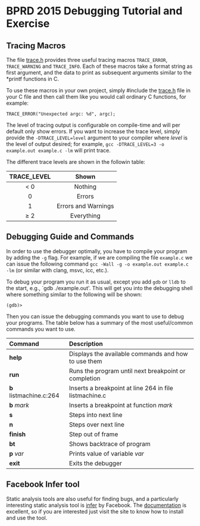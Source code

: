 # BPRD 2015 Debugging Tutorial and Exercise

## Tracing Macros

The file [trace.h](trace.h) provides three useful tracing macros `TRACE_ERROR`, `TRACE_WARNING` and `TRACE_INFO`.
Each of these macros take a format string as first argument, and the data to print as subsequent arguments similar to the *printf functions in C.

To use these macros in your own project, simply #include the [trace.h](trace.h) file in your C file and then call them like you would call ordinary C functions, for example:

```{c}
TRACE_ERROR("Unexpected argc: %d", argc);
```

The level of tracing output is configurable on compile-time and will per default only show errors.
If you want to increase the trace level, simply provide the `-DTRACE_LEVEL=level` argument to your compiler where _level_ is the level of output desired; for example, `gcc -DTRACE_LEVEL=3 -o example.out example.c -lm` will print trace.

The different trace levels are shown in the followin table:

| TRACE_LEVEL | Shown                  |
|:-----------:|:----------------------:|
| < 0         | Nothing                |
| 0           | Errors                 |
| 1           | Errors and Warnings    |
| &geq; 2     | Everything             |

## Debugging Guide and Commands

In order to use the debugger optimally, you have to compile your program by adding the `-g` flag.
For example, if we are compiling the file `example.c` we can issue the following command `gcc -Wall -g -o example.out example.c -lm` (or similar with clang, msvc, icc, etc.).

To debug your program you run it as usual, except you add `gdb` or `lldb` to the start, e.g., `gdb ./example.out'.
This will get you into the debugging shell where something similar to the following will be shown:

```
(gdb)>
```

Then you can issue the debugging commands you want to use to debug your programs.
The table below has a summary of the most useful/common commands you want to use.


| Command                 | Description                                             |
|:------------------------|:--------------------------------------------------------|
| __help__                | Displays the available commands and how to use them     |
| __run__                 | Runs the program until next breakpoint or completion    |
| __b__ listmachine.c:264 | Inserts a breakpoint at line 264 in file listmachine.c  |
| __b__ _mark_            | Inserts a breakpoint at function _mark_                 |
| __s__                   | Steps into next line                                    |
| __n__                   | Steps over next line                                    |
| __finish__              | Step out of frame                                       |
| __bt__                  | Shows backtrace of program                              |
| __p__ _var_             | Prints value of variable _var_                          |
| __exit__                | Exits the debugger                                      |

## Facebook Infer tool

Static analysis tools are also useful for finding bugs, and a particularly interesting static analysis tool is [infer](http://fbinfer.com) by Facebook.
The [documentation](http://fbinfer.com/docs/getting-started.html) is excellent, so if you are interested just visit the site to know how to install and use the tool.

